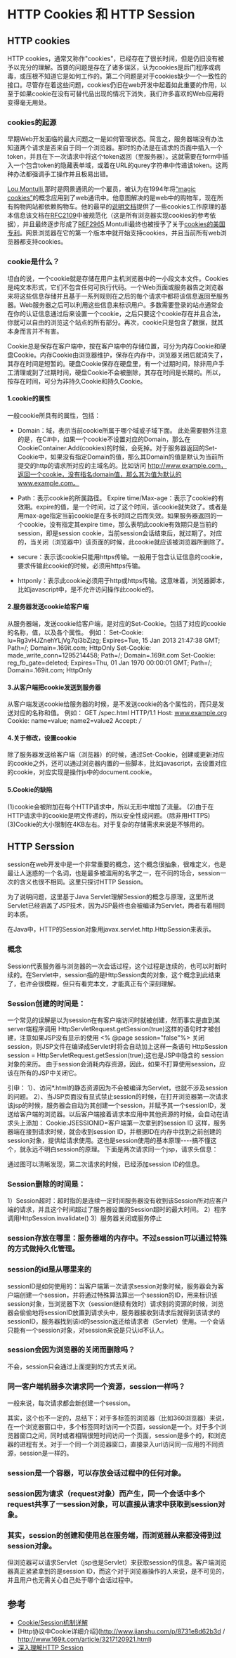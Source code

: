 # HTTP Cookies 和 HTTP Session

## HTTP cookies
HTTP cookies，通常又称作"cookies"，已经存在了很长时间，但是仍旧没有被予以充分的理解。首要的问题是存在了诸多误区，认为cookies是后门程序或病毒，或压根不知道它是如何工作的。第二个问题是对于cookies缺少一个一致性的接口。尽管存在着这些问题，cookies仍旧在web开发中起着如此重要的作用，以至于如果cookie在没有可替代品出现的情况下消失，我们许多喜欢的Web应用将变得毫无用处。

### cookies的起源
早期Web开发面临的最大问题之一是如何管理状态。简言之，服务器端没有办法知道两个请求是否来自于同一个浏览器。那时的办法是在请求的页面中插入一个token，并且在下一次请求中将这个token返回（至服务器）。这就需要在form中插入一个包含token的隐藏表单域，或着在URL的qurey字符串中传递该token。这两种办法都强调手工操作并且极易出错。

[Lou Montulli](https://en.wikipedia.org/wiki/Lou_Montulli),那时是网景通讯的一个雇员，被认为在1994年将[“magic cookies”](https://en.wikipedia.org/wiki/Magic_cookie)的概念应用到了web通讯中。他意图解决的是web中的购物车，现在所有购物网站都依赖购物车。他的最早的[说明文档](https://curl.haxx.se/rfc/cookie_spec.html)提供了一些cookies工作原理的基本信息该文档在[RFC2109](https://tools.ietf.org/html/rfc2109)中被规范化（这是所有浏览器实现cookies的参考依据），并且最终逐步形成了[REF2965](https://tools.ietf.org/html/rfc2965).Montulli最终也被授予了关于[cookies的美国专利](http://v3.espacenet.com/publicationDetails/biblio?CC=US&NR=5774670&KC=&FT=E)。网景浏览器在它的第一个版本中就开始支持cookies，并且当前所有web浏览器都支持cookies。

### cookie是什么？
坦白的说，一个cookie就是存储在用户主机浏览器中的一小段文本文件。Cookies是纯文本形式，它们不包含任何可执行代码。一个Web页面或服务器告之浏览器来将这些信息存储并且基于一系列规则在之后的每个请求中都将该信息返回至服务器。Web服务器之后可以利用这些信息来标识用户。多数需要登录的站点通常会在你的认证信息通过后来设置一个cookie，之后只要这个cookie存在并且合法，你就可以自由的浏览这个站点的所有部分。再次，cookie只是包含了数据，就其本身而言并不有害。

Cookie总是保存在客户端中，按在客户端中的存储位置，可分为内存Cookie和硬盘Cookie。内存Cookie由浏览器维护，保存在内存中，浏览器关闭后就消失了，其存在时间是短暂的。硬盘Cookie保存在硬盘里，有一个过期时间，除非用户手工清理或到了过期时间，硬盘Cookie不会被删除，其存在时间是长期的。所以，按存在时间，可分为非持久Cookie和持久Cookie。

#### 1.cookie的属性
一般cookie所具有的属性，包括：

* Domain：域，表示当前cookie所属于哪个域或子域下面。
此处需要额外注意的是，在C#中，如果一个cookie不设置对应的Domain，那么在CookieContainer.Add(cookies)的时候，会死掉。对于服务器返回的Set-Cookie中，如果没有指定Domain的值，那么其Domain的值是默认为当前所提交的http的请求所对应的主域名的。比如访问 http://www.example.com，返回一个cookie，没有指名domain值，那么其为值为默认的www.example.com。

* Path：表示cookie的所属路径。
Expire time/Max-age：表示了cookie的有效期。expire的值，是一个时间，过了这个时间，该cookie就失效了。或者是用max-age指定当前cookie是在多长时间之后而失效。如果服务器返回的一个cookie，没有指定其expire time，那么表明此cookie有效期只是当前的session，即是session cookie，当前session会话结束后，就过期了。对应的，当关闭（浏览器中）该页面的时候，此cookie就应该被浏览器所删除了。

* secure：表示该cookie只能用https传输。一般用于包含认证信息的cookie，要求传输此cookie的时候，必须用https传输。
* httponly：表示此cookie必须用于http或https传输。这意味着，浏览器脚本，比如javascript中，是不允许访问操作此cookie的。


#### 2.服务器发送cookie给客户端
从服务器端，发送cookie给客户端，是对应的Set-Cookie。包括了对应的cookie的名称，值，以及各个属性。
例如：
Set-Cookie: lu=Rg3vHJZnehYLjVg7qi3bZjzg; Expires=Tue, 15 Jan 2013 21:47:38 GMT; Path=/; Domain=.169it.com; HttpOnly
Set-Cookie: made_write_conn=1295214458; Path=/; Domain=.169it.com
Set-Cookie: reg_fb_gate=deleted; Expires=Thu, 01 Jan 1970 00:00:01 GMT; Path=/; Domain=.169it.com; HttpOnly


#### 3.从客户端把cookie发送到服务器
从客户端发送cookie给服务器的时候，是不发送cookie的各个属性的，而只是发送对应的名称和值。
例如：
GET /spec.html HTTP/1.1
Host: www.example.org
Cookie: name=value; name2=value2
Accept: */*


#### 4.关于修改，设置cookie
除了服务器发送给客户端（浏览器）的时候，通过Set-Cookie，创建或更新对应的cookie之外，还可以通过浏览器内置的一些脚本，比如javascript，去设置对应的cookie，对应实现是操作js中的document.cookie。


#### 5.Cookie的缺陷
(1)cookie会被附加在每个HTTP请求中，所以无形中增加了流量。
(2)由于在HTTP请求中的cookie是明文传递的，所以安全性成问题。（除非用HTTPS)
(3)Cookie的大小限制在4KB左右。对于复杂的存储需求来说是不够用的。



## HTTP Serssion
 session在web开发中是一个非常重要的概念，这个概念很抽象，很难定义，也是最让人迷惑的一个名词，也是最多被滥用的名字之一，在不同的场合，session一次的含义也很不相同。这里只探讨HTTP Session。
 
为了说明问题，这里基于Java Servlet理解Session的概念与原理，这里所说Servlet已经涵盖了JSP技术，因为JSP最终也会被编译为Servlet，两者有着相同的本质。
 
在Java中，HTTP的Session对象用javax.servlet.http.HttpSession来表示。
 
### 概念
Session代表服务器与浏览器的一次会话过程，这个过程是连续的，也可以时断时续的。在Servlet中，session指的是HttpSession类的对象，这个概念到此结束了，也许会很模糊，但只有看完本文，才能真正有个深刻理解。
 
### Session创建的时间是：
一个常见的误解是以为session在有客户端访问时就被创建，然而事实是直到某server端程序调用 HttpServletRequest.getSession(true)这样的语句时才被创建，注意如果JSP没有显示的使用 <% @page session="false"%> 关闭session，则JSP文件在编译成Servlet时将会自动加上这样一条语句 HttpSession session = HttpServletRequest.getSession(true);这也是JSP中隐含的 session对象的来历。
由于session会消耗内存资源，因此，如果不打算使用session，应该在所有的JSP中关闭它。
 
引申：
1）、访问*.html的静态资源因为不会被编译为Servlet，也就不涉及session的问题。
2）、当JSP页面没有显式禁止session的时候，在打开浏览器第一次请求该jsp的时候，服务器会自动为其创建一个session，并赋予其一个sessionID，发送给客户端的浏览器。以后客户端接着请求本应用中其他资源的时候，会自动在请求头上添加：
Cookie:JSESSIONID=客户端第一次拿到的session ID
这样，服务器端在接到请求时候，就会收到session ID，并根据ID在内存中找到之前创建的session对象，提供给请求使用。这也是session使用的基本原理----搞不懂这个，就永远不明白session的原理。
下面是两次请求同一个jsp，请求头信息：

通过图可以清晰发现，第二次请求的时候，已经添加session ID的信息。
 
### Session删除的时间是：
1）Session超时：超时指的是连续一定时间服务器没有收到该Session所对应客户端的请求，并且这个时间超过了服务器设置的Session超时的最大时间。
2）程序调用HttpSession.invalidate()
3）服务器关闭或服务停止
 
### session存放在哪里：服务器端的内存中。不过session可以通过特殊的方式做持久化管理。
 
### session的id是从哪里来的
sessionID是如何使用的：当客户端第一次请求session对象时候，服务器会为客户端创建一个session，并将通过特殊算法算出一个session的ID，用来标识该session对象，当浏览器下次（session继续有效时）请求别的资源的时候，浏览器会偷偷地将sessionID放置到请求头中，服务器接收到请求后就得到该请求的sessionID，服务器找到该id的session返还给请求者（Servlet）使用。一个会话只能有一个session对象，对session来说是只认id不认人。
 
### session会因为浏览器的关闭而删除吗？
不会，session只会通过上面提到的方式去关闭。
 
### 同一客户端机器多次请求同一个资源，session一样吗？
一般来说，每次请求都会新创建一个session。

 
其实，这个也不一定的，总结下：对于多标签的浏览器（比如360浏览器）来说，在一个浏览器窗口中，多个标签同时访问一个页面，session是一个。对于多个浏览器窗口之间，同时或者相隔很短时间访问一个页面，session是多个的，和浏览器的进程有关。对于一个同一个浏览器窗口，直接录入url访问同一应用的不同资源，session是一样的。
 
### session是一个容器，可以存放会话过程中的任何对象。
 
### session因为请求（request对象）而产生，同一个会话中多个request共享了一session对象，可以直接从请求中获取到session对象。
 
### 其实，session的创建和使用总在服务端，而浏览器从来都没得到过session对象。
但浏览器可以请求Servlet（jsp也是Servlet）来获取session的信息。客户端浏览器真正紧紧拿到的是session ID，而这个对于浏览器操作的人来说，是不可见的，并且用户也无需关心自己处于哪个会话过程中。

## 参考
* [Cookie/Session机制详解](http://blog.csdn.net/fangaoxin/article/details/6952954)
* [Http协议中Cookie详细介绍](http://www.jianshu.com/p/8731e8d62b3d / http://www.169it.com/article/3217120921.html)
* [深入理解HTTP Session](http://lavasoft.blog.51cto.com/62575/275589/)